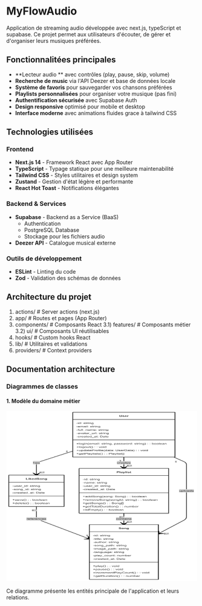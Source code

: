 #  MyFlowAudio

Application de streaming audio développée avec next.js, typeScript et supabase. Ce projet permet aux utilisateurs d'écouter, de gérer et d'organiser leurs musiques préférées. 

##  Fonctionnalitées principales

-  **Lecteur audio ** avec contrôles (play, pause, skip, volume)
-  **Recherche de music** via l'API Deezer et base de données locale
-  **Système de favoris** pour sauvegarder vos chansons préférées
- **Playlists personnalisées** pour organiser votre musique (pas fini)
-  **Authentification sécurisée** avec Supabase Auth
-  **Design responsive** optimisé pour mobile et desktop 
-  **Interface moderne** avec animations fluides grace à tailwind CSS




##  Technologies utilisées

### Frontend
- **Next.js 14** - Framework React avec App Router
- **TypeScript** - Typage statique pour une meilleure maintenabilité
- **Tailwind CSS** - Styles utilitaires et design system
- **Zustand** - Gestion d'état légère et performante
- **React Hot Toast** - Notifications élégantes

### Backend & Services
- **Supabase** - Backend as a Service (BaaS)
  - Authentication
  - PostgreSQL Database
  - Stockage pour les fichiers audio
- **Deezer API** - Catalogue musical externe

### Outils de développement
- **ESLint** - Linting du code
- **Zod** - Validation des schémas de données


##  Architecture du projet


1) actions/          # Server actions (next.js)
2) app/             # Routes et pages (App Router)
3) components/      # Composants React
3.1) features/    # Composants métier
3.2) ui/         # Composants UI réutilisables
4) hooks/          # Custom hooks React
5) lib/            # Utilitaires et validations
6) providers/          # Context providers



## Documentation architecture

### Diagrammes de classes

#### 1. Modèle du domaine métier

<p align="center">
  <img src="images/1_metier.png" width="700" height="450">

</p>


Ce diagramme présente les entités principale de l'application et leurs relations.



